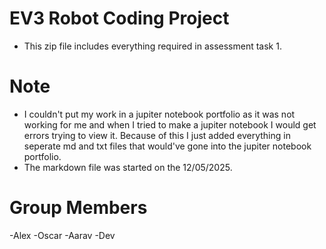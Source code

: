 # EV3 Robot Coding Project
- This zip file includes everything required in assessment task 1.
# Note
- I couldn't put my work in a jupiter notebook portfolio as it was not working for me and when I tried to make a jupiter notebook I would get errors trying to view it. Because of this I just added everything in seperate md and txt files that would've gone into the jupiter notebook portfolio.
- The markdown file was started on the 12/05/2025.
# Group Members
-Alex
-Oscar
-Aarav
-Dev
